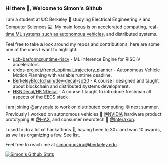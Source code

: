 ### Hi there 👋, Welcome to Simon's Github

I am a student at UC Berkeley 🐻 studying Electrical Engineering ⚡ and Computer Sciences 💻.
My main focus is on accelerated computing, [real-time ML systems such as autonomous vehicles](https://bit.ly/simon-self-driving), and distributed systems.
<br/>

Feel free to take a look around my repos and contributions, here are some one of the ones I want to highlight:
* [ucb-bar/onnxruntime-riscv](https://github.com/ucb-bar/onnxruntime-riscv) - ML Inference Engine for RISC-V accelerators.
* [erdos-project/frenet_optimal_trajectory_planner](https://github.com/erdos-project/frenet_optimal_trajectory_planner) - Autonomous Vehicle Motion Planning with variable runtime deadline.
* [BerkeleyBlockchain/dev-decal-sp20](https://github.com/BerkeleyBlockchain/dev-decal-sp20) - A course I designed and taught about blockchain and distributed systems development.
* [HKNDecal/HKNDecal](https://github.com/HKNDecal/HKNDecal) - A course I taught to introduce freshman all aspects of the EECS stack

I am joining [@anyscale](https://www.anyscale.com/) to work on distributed computing 🕸️ next summer. Previously I worked on autonomous vehicles 🚗 [@NVIDIA](https://www.nvidia.com/en-us/self-driving-cars/) hardware product prototyping ⚙️ [@HAX](https://hax.co/), and consumer neurotech 🧠 [@Interaxon](https://choosemuse.com/).

I used to do a lot of hackathons 🌙, having been to 30+ and won 10 awards, as well as organizing a few. See [list](https://bit.ly/simon-hackathon).

Feel free to reach me at [simonguozirui@berkeley.edu](mailto:simonguozirui@berkeley.edu)

[![Simon's Github Stats](https://github-readme-stats.vercel.app/api?username=simonguozirui&hide=contribs,issues&count_private=true&show_icons=true&theme=tokyonight)](https://github.com/anuraghazra/github-readme-stats)

<!-- [![Top Langs](https://github-readme-stats.vercel.app/api/top-langs/?username=simonguozirui&layout=compact&theme=tokyonight&langs_count=10)](https://github.com/anuraghazra/github-readme-stats)
 -->

<!-- 
**simonguozirui/simonguozirui** is a ✨ _special_ ✨ repository because its `README.md` (this file) appears on your GitHub profile.

Here are some ideas to get you started:

- 🔭 I’m currently working on ...
- 🌱 I’m currently learning ...
- 👯 I’m looking to collaborate on ...
- 🤔 I’m looking for help with ...
- 💬 Ask me about ...
- 📫 How to reach me: ...
- 😄 Pronouns: ...
- ⚡ Fun fact: ...
 -->
